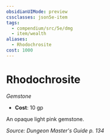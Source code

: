 ```yaml
---
obsidianUIMode: preview
cssclasses: json5e-item
tags:
  - compendium/src/5e/dmg
  - item/wealth
aliases:
  - Rhodochrosite
cost: 1000
---
```

# Rhodochrosite
*Gemstone*  

- **Cost**: 10 gp

An opaque light pink gemstone.

*Source: Dungeon Master's Guide p. 134*
